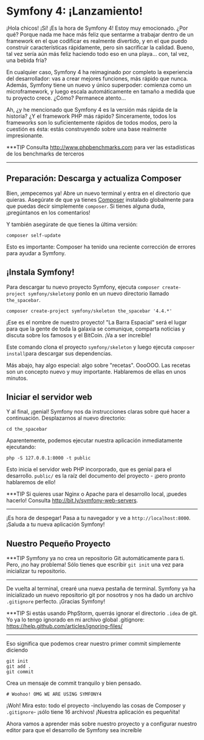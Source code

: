 # Symfony 4: ¡Lanzamiento!

¡Hola chicos! ¡Sí! ¡Es la hora de Symfony 4! Estoy muy emocionado. ¿Por qué? Porque nada me hace más feliz que sentarme a trabajar dentro de un framework en el que codificar es realmente divertido, y en el que puedo construir características rápidamente, pero sin sacrificar la calidad. Bueno, tal vez sería aún más feliz haciendo todo eso en una playa... con, tal vez, una bebida fría?

En cualquier caso, Symfony 4 ha reimaginado por completo la experiencia del desarrollador: vas a crear mejores funciones, más rápido que nunca. Además, Symfony tiene un nuevo y único superpoder: comienza como un microframework, y luego escala automáticamente en tamaño a medida que tu proyecto crece. ¿Cómo? Permanece atento...

Ah, ¿y he mencionado que Symfony 4 es la versión más rápida de la historia? ¿Y el framework PHP más rápido? Sinceramente, todos los frameworks son lo suficientemente rápidos de todos modos, pero la cuestión es ésta: estás construyendo sobre una base realmente impresionante.

***TIP
Consulta http://www.phpbenchmarks.com para ver las estadísticas de los benchmarks de terceros
***

## Preparación: Descarga y actualiza Composer

Bien, ¡empecemos ya! Abre un nuevo terminal y entra en el directorio que quieras. Asegúrate de que ya tienes [Composer](https://getcomposer.org/) instalado globalmente para que puedas decir simplemente `composer`. Si tienes alguna duda, ¡pregúntanos en los comentarios!

Y también asegúrate de que tienes la última versión:

```terminal-silent
composer self-update
```

Esto es importante: Composer ha tenido una reciente corrección de errores para ayudar a Symfony.

## ¡Instala Symfony!

Para descargar tu nuevo proyecto Symfony, ejecuta `composer create-project symfony/skeleton`y ponlo en un nuevo directorio llamado `the_spacebar`.

```terminal-silent
composer create-project symfony/skeleton the_spacebar '4.4.*'
```

¡Ese es el nombre de nuestro proyecto! "La Barra Espacial" será el lugar para que la gente de toda la galaxia se comunique, comparta noticias y discuta sobre los famosos y el BitCoin. ¡Va a ser increíble!

Este comando clona el proyecto `symfony/skeleton` y luego ejecuta `composer install`para descargar sus dependencias.

Más abajo, hay algo especial: algo sobre "recetas". OooOOO. Las recetas son un concepto nuevo y muy importante. Hablaremos de ellas en unos minutos.

## Iniciar el servidor web

Y al final, ¡genial! Symfony nos da instrucciones claras sobre qué hacer a continuación. Desplazarnos al nuevo directorio:

```terminal-silent
cd the_spacebar
```

Aparentemente, podemos ejecutar nuestra aplicación inmediatamente ejecutando:

```terminal
php -S 127.0.0.1:8000 -t public
```

Esto inicia el servidor web PHP incorporado, que es genial para el desarrollo. `public/`
es la raíz del documento del proyecto - ¡pero pronto hablaremos de ello!

***TIP
Si quieres usar Nginx o Apache para el desarrollo local, ¡puedes hacerlo! Consulta http://bit.ly/symfony-web-servers.
***

¡Es hora de despegar! Pasa a tu navegador y ve a `http://localhost:8000`. ¡Saluda a tu nueva aplicación Symfony!

## Nuestro Pequeño Proyecto

***TIP
Symfony ya no crea un repositorio Git automáticamente para ti. Pero, ¡no hay problema! Sólo tienes que escribir `git init` una vez para inicializar tu repositorio.
***

De vuelta al terminal, crearé una nueva pestaña de terminal. Symfony ya ha inicializado un nuevo repositorio git por nosotros y nos ha dado un archivo `.gitignore` perfecto. ¡Gracias Symfony!

***TIP
Si estás usando PhpStorm, querrás ignorar el directorio `.idea` de git. Yo ya lo tengo ignorado en mi archivo global .gitignore: https://help.github.com/articles/ignoring-files/
***

Eso significa que podemos crear nuestro primer commit simplemente diciendo

```terminal
git init
git add .
git commit
```

Crea un mensaje de commit tranquilo y bien pensado.

```terminal-silent
# Woohoo! OMG WE ARE USING SYMFONY4
```

¡Woh! Mira esto: todo el proyecto -incluyendo las cosas de Composer y `.gitignore`- ¡sólo tiene 16 archivos! ¡Nuestra aplicación es pequeñita!

Ahora vamos a aprender más sobre nuestro proyecto y a configurar nuestro editor para que el desarrollo de Symfony sea increíble
